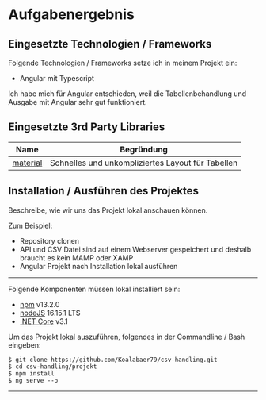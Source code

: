# Aufgabenergebnis

## Eingesetzte Technologien / Frameworks

Folgende Technologien / Frameworks setze ich in meinem Projekt ein:

- Angular mit Typescript

Ich habe mich für Angular entschieden, weil die Tabellenbehandlung und Ausgabe mit Angular sehr gut funktioniert.

## Eingesetzte 3rd Party Libraries

Name | Begründung
--- | ---
[material](https://material.angular.io/) | Schnelles und unkompliziertes Layout für Tabellen

## Installation / Ausführen des Projektes

Beschreibe, wie wir uns das Projekt lokal anschauen können.

Zum Beispiel:

- Repository clonen
- API und CSV Datei sind auf einem Webserver gespeichert und deshalb braucht es kein MAMP oder XAMP
- Angular Projekt nach Installation lokal ausführen

---

Folgende Komponenten müssen lokal installiert sein:

- [npm](https://www.npmjs.com/) v13.2.0
- [nodeJS](https://nodejs.org/de/) 16.15.1 LTS
- [.NET Core](https://dotnet.microsoft.com/download) v3.1

Um das Projekt lokal auszuführen, folgendes in der Commandline / Bash eingeben:

```console
$ git clone https://github.com/Koalabaer79/csv-handling.git
$ cd csv-handling/projekt
$ npm install
$ ng serve --o
```
---
